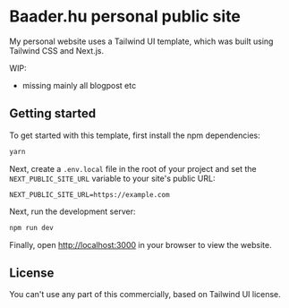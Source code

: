 # Baader.hu personal public site

My personal website uses a Tailwind UI template, which was built using Tailwind CSS and Next.js.

WIP:
- missing mainly all blogpost etc


## Getting started

To get started with this template, first install the npm dependencies:

```bash
yarn
```

Next, create a `.env.local` file in the root of your project and set the `NEXT_PUBLIC_SITE_URL` variable to your site's public URL:

```
NEXT_PUBLIC_SITE_URL=https://example.com
```

Next, run the development server:

```bash
npm run dev
```

Finally, open [http://localhost:3000](http://localhost:3000) in your browser to view the website.


## License

You can't use any part of this commercially, based on Tailwind UI license.

